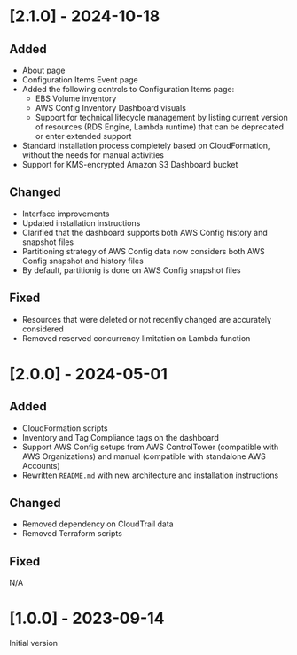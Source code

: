 # [2.1.0] - 2024-10-18
## Added
- About page
- Configuration Items Event page
- Added the following controls to Configuration Items page:
  - EBS Volume inventory 
  - AWS Config Inventory Dashboard visuals 
  - Support for technical lifecycle management by listing current version of resources (RDS Engine, Lambda runtime) that can be deprecated or enter extended support
- Standard installation process completely based on CloudFormation, without the needs for manual activities
- Support for KMS-encrypted Amazon S3 Dashboard bucket

## Changed
- Interface improvements
- Updated installation instructions
- Clarified that the dashboard supports both AWS Config history and snapshot files
- Partitioning strategy of AWS Config data now considers both AWS Config snapshot and history files
- By default, partitionig is done on AWS Config snapshot files

## Fixed
- Resources that were deleted or not recently changed are accurately considered
- Removed reserved concurrency limitation on Lambda function


# [2.0.0] - 2024-05-01
## Added
- CloudFormation scripts
- Inventory and Tag Compliance tags on the dashboard
- Support AWS Config setups from AWS ControlTower (compatible with AWS Organizations) and manual (compatible with standalone AWS Accounts)
- Rewritten `README.md` with new architecture and installation instructions

## Changed
- Removed dependency on CloudTrail data
- Removed Terraform scripts

## Fixed
N/A

# [1.0.0] - 2023-09-14
Initial version